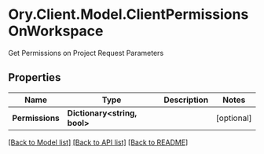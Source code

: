 # Ory.Client.Model.ClientPermissionsOnWorkspace
Get Permissions on Project Request Parameters

## Properties

Name | Type | Description | Notes
------------ | ------------- | ------------- | -------------
**Permissions** | **Dictionary&lt;string, bool&gt;** |  | [optional] 

[[Back to Model list]](../README.md#documentation-for-models) [[Back to API list]](../README.md#documentation-for-api-endpoints) [[Back to README]](../README.md)

